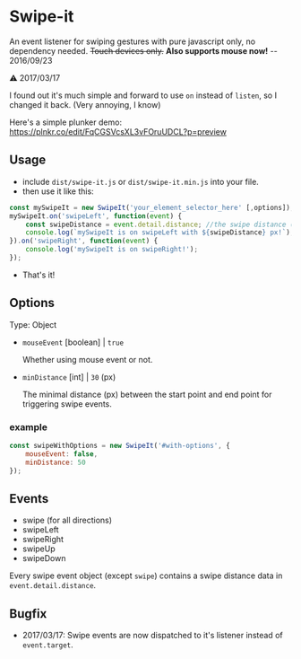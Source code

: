 # Swipe-it

An event listener for swiping gestures with pure javascript only, no dependency needed.
~~Touch devices only.~~
**Also supports mouse now!** -- 2016/09/23

:warning: 2017/03/17

I found out it's much simple and forward to use `on` instead of `listen`,
so I changed it back.
(Very annoying, I know)

Here's a simple plunker demo:
https://plnkr.co/edit/FqCGSVcsXL3vFOruUDCL?p=preview

## Usage

 - include `dist/swipe-it.js` or `dist/swipe-it.min.js` into your file.
 - then use it like this:

```js
const mySwipeIt = new SwipeIt('your_element_selector_here' [,options]);
mySwipeIt.on('swipeLeft', function(event) {
	const swipeDistance = event.detail.distance; //the swipe distance (px)
	console.log(`mySwipeIt is on swipeLeft with ${swipeDistance} px!`);
}).on('swipeRight', function(event) {
	console.log('mySwipeIt is on swipeRight!');
});
```
- That's it!

## Options
Type: Object

- `mouseEvent` [boolean] | `true`

    Whether using mouse event or not.

-  `minDistance` [int] | `30` (px)

    The minimal distance (px) between the start point and end point for triggering swipe events.

### example
```js
const swipeWithOptions = new SwipeIt('#with-options', {
    mouseEvent: false,
    minDistance: 50
});
```


## Events
- swipe (for all directions)
- swipeLeft
- swipeRight
- swipeUp
- swipeDown

Every swipe event object (except `swipe`) contains a swipe distance data in `event.detail.distance`.

## Bugfix
- 2017/03/17: Swipe events are now dispatched to it's listener instead of `event.target`.
